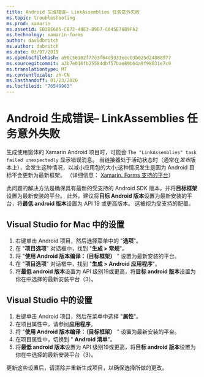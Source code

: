 ```yaml
---
title: Android 生成错误– LinkAssemblies 任务意外失败
ms.topic: troubleshooting
ms.prod: xamarin
ms.assetid: EB3BE685-CB72-48E3-89D7-C845E76B9FA2
ms.technology: xamarin-forms
author: davidbritch
ms.author: dabritch
ms.date: 03/07/2019
ms.openlocfilehash: a90c56102f77e3f64d9333eec03b025d24888977
ms.sourcegitcommit: a3b7e016fb25584dbf57bae89b64a9f98031e7c9
ms.translationtype: MT
ms.contentlocale: zh-CN
ms.lasthandoff: 01/23/2020
ms.locfileid: "76549983"
---
```

# <a name="android-build-error--the-linkassemblies-task-failed-unexpectedly"></a>Android 生成错误– LinkAssemblies 任务意外失败

生成使用窗体的 Xamarin Android 项目时，可能会 `The "LinkAssemblies" task failed unexpectedly` 显示错误消息。 当链接器处于活动状态时（通常在*发布*版本上），会发生这种情况，以减小应用包的大小;这种情况发生是因为 Android 目标不会更新为最新框架。 （详细信息： [Xamarin. Forms 支持的平台](~/get-started/supported-platforms.md#android-platform-support)）

此问题的解决方法是确保具有最新的受支持的 Android SDK 版本，并将**目标框架**设置为最新安装的平台。 此外，建议将**目标 Android 版本**设置为最新安装的平台，将**最低 android 版本**设置为 API 19 或更高版本。 这被视为受支持的配置。

## <a name="setting-in-visual-studio-for-mac"></a>Visual Studio for Mac 中的设置

1. 右键单击 Android 项目，然后选择菜单中的 "**选项**"。
2. 在 "**项目选项**" 对话框中，找到 "**生成 > 常规**"。
3. 将 "**使用 Android 版本编译：（目标框架）** " 设置为最新安装的平台。
4. 在 "**项目选项**" 对话框中，找到 "**生成 > Android 应用程序**"。
5. 将**最低 android 版本**设置为 API 级别19或更高，将**目标 android 版本**设置为你在中选择的最新安装平台（3）。

## <a name="setting-in-visual-studio"></a>Visual Studio 中的设置

1. 右键单击 Android 项目，然后在菜单中选择 "**属性**"。
2. 在项目属性中，请参阅**应用程序**。
3. 将 "**使用 Android 版本编译：（目标框架）** " 设置为最新安装的平台。
4. 在项目属性中，切换到 " **Android 清单**"。
5. 将**最低 android 版本**设置为 API 级别19或更高，将**目标 android 版本**设置为你在中选择的最新安装平台（3）。

更新这些设置后，请清除并重新生成项目，以确保选择所做的更改。
